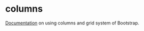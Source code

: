 # columns

[Documentation](http://getbootstrap.com/css/#grid) on using columns and grid system of Bootstrap.

